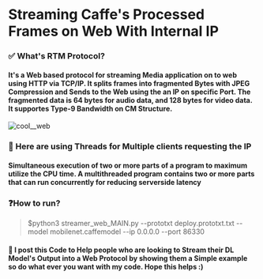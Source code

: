# Streaming Caffe's Processed Frames on Web With Internal IP
### ✅ What's RTM Protocol?
#### It's a Web based protocol for streaming Media application on to web using HTTP via TCP/IP. It splits frames into fragmented Bytes with JPEG Compression and Sends to the Web using the an IP on specific Port. The fragmented data is 64 bytes for audio data, and 128 bytes for video data. It supportes Type-9 Bandwidth on CM Structure.
![cool__web](https://user-images.githubusercontent.com/30565388/64517212-815e7e80-d30d-11e9-8381-a9c2c629300a.png)
### 🧵 Here are using Threads for Multiple clients requesting the IP
#### Simultaneous execution of two or more parts of a program to maximum utilize the CPU time. A multithreaded program contains two or more parts that can run concurrently for reducing serverside latency
### ❓How to run?
> $python3 streamer_web_MAIN.py --prototxt deploy.prototxt.txt --model mobilenet.caffemodel --ip 0.0.0.0 --port 86330
#### 📝 I post this Code to Help people who are looking to Stream their DL Model's Output into a Web Protocol by showing them a Simple example so do what ever you want with my code. Hope this helps :)
